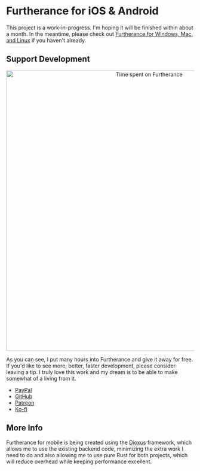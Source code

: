# Furtherance for iOS & Android

This project is a work-in-progress. I'm hoping it will be finished within about a month. In the meantime, please check out [Furtherance for Windows, Mac, and Linux](https://github.com/unobserved-io/Furtherance) if you haven't already.

## Support Development

<p align="center">
    <img width="750px" src="https://unobserved.io/assets/screenshots/furtherance/mac/time-spent-on-furtherance.png" alt="Time spent on Furtherance"/>
</p>

As you can see, I put many hours into Furtherance and give it away for free. If you'd like to see more, better, faster development, please consider leaving a tip. I truly love this work and my dream is to be able to make somewhat of a living from it.

* [PayPal](https://www.paypal.com/donate/?hosted_button_id=TLYY8YZ424VRL)
* [GitHub](https://github.com/sponsors/rickykresslein)
* [Patreon](https://www.patreon.com/unobserved)
* [Ko-fi](https://ko-fi.com/unobserved)

## More Info

Furtherance for mobile is being created using the [Dioxus](https://github.com/DioxusLabs/dioxus) framework, which allows me to use the existing backend code, minimizing the extra work I need to do and also allowing me to use pure Rust for both projects, which will reduce overhead while keeping performance excellent.
